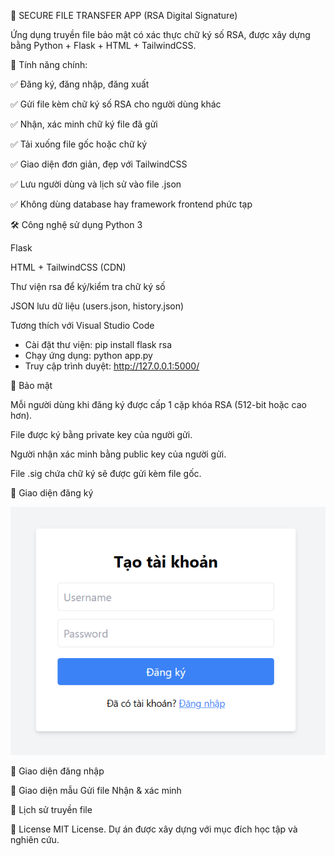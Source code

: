 📁 SECURE FILE TRANSFER APP (RSA Digital Signature)

Ứng dụng truyền file bảo mật có xác thực chữ ký số RSA, được xây dựng bằng Python + Flask + HTML + TailwindCSS.


🚀 Tính năng chính:

✅ Đăng ký, đăng nhập, đăng xuất

✅ Gửi file kèm chữ ký số RSA cho người dùng khác

✅ Nhận, xác minh chữ ký file đã gửi

✅ Tải xuống file gốc hoặc chữ ký

✅ Giao diện đơn giản, đẹp với TailwindCSS

✅ Lưu người dùng và lịch sử vào file .json

✅ Không dùng database hay framework frontend phức tạp

🛠️ Công nghệ sử dụng
Python 3

Flask

HTML + TailwindCSS (CDN)

Thư viện rsa để ký/kiểm tra chữ ký số

JSON lưu dữ liệu (users.json, history.json)

Tương thích với Visual Studio Code

- Cài đặt thư viện:
pip install flask rsa
- Chạy ứng dụng:
python app.py
- Truy cập trình duyệt:
http://127.0.0.1:5000/

🔐 Bảo mật

Mỗi người dùng khi đăng ký được cấp 1 cặp khóa RSA (512-bit hoặc cao hơn).

File được ký bằng private key của người gửi.

Người nhận xác minh bằng public key của người gửi.

File .sig chứa chữ ký sẽ được gửi kèm file gốc.

📸 Giao diện đăng ký 

![Giao diện Đăng ký](https://github.com/nhucccc/BTRSA/blob/main/rsa1.png)

📸 Giao diện đăng nhập


📸 Giao diện mẫu
Gửi file	Nhận & xác minh


📸 Lịch sử truyền file


📝 License
MIT License. Dự án được xây dựng với mục đích học tập và nghiên cứu.








